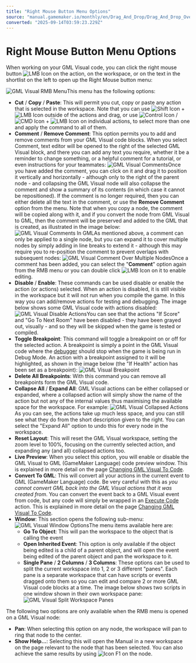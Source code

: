 ```yaml
---
title: "Right Mouse Button Menu Options"
source: "manual.gamemaker.io/monthly/en/Drag_And_Drop/Drag_And_Drop_Overview/Right_Mouse_Button_Menu_Options.htm"
converted: "2025-09-14T03:59:23.229Z"
---
```


# Right Mouse Button Menu Options

When working on your GML Visual code, you can click the right mouse button ![LMB Icon](../../assets/Images/Icons/Icon_LMB.png) on the action, on the workspace, or on the text in the shortlist on the left to open up the Right Mouse button menu:

![GML Visual RMB Menu](../../assets/Images/Scripting_Reference/Drag_And_Drop/Overview/DnD_RMB_Menu.png)This menu has the following options:

-   **Cut** / **Copy** / **Paste**: This will permit you cut, copy or paste any action that is selected in the workspace. Note that you can use ![Shift Icon](../../assets/Images/Icons/Icon_Shift.png) + ![LMB Icon](../../assets/Images/Icons/Icon_LMB.png) outside of the actions and drag, or use ![Control Icon](../../assets/Images/Icons/Icon_Ctrl.png) / ![CMD Icon](../../assets/Images/Icons/Icon_Cmd.png) + ![LMB Icon](../../assets/Images/Icons/Icon_LMB.png) on individual actions, to select more than one and apply the command to all of them.
-   **Comment** / **Remove Comment**: This option permits you to add and remove comments from your GML Visual code blocks. When you select Comment, text editor will be opened to the right of the selected GML Visual block, and there you can add any text you require, whether it be a reminder to change something, or a helpful comment for a tutorial, or even instructions for your teammates:
    ![GML Visual Comments](../../assets/Images/Scripting_Reference/Drag_And_Drop/Overview/DnD_Add_Comment.gif)Once you have added the comment, you can click on it and drag it to position it vertically and horizontally - although only to the right of the parent node - and collapsing the GML Visual node will also collapse the comment and show a summary of its contents (in which case it cannot be repositioned). If the comment is no longer required, then you can either delete all the text in the comment, or use the **Remove Comment** option from the menu. Note that when you copy a node, the comment will be copied along with it, and if you convert the node from GML Visual to GML, then the comment will be preserved and added to the GML that is created, as illustrated in the image below:
    ![GML Visual Comments In GML](../../assets/Images/Scripting_Reference/Drag_And_Drop/Overview/DnD_Comments_In_GML.png)As mentioned above, a comment can only be applied to a single node, but you can expand it to cover multiple nodes by simply adding in line breaks to extend it - although this may require you to re-position the comment to prevent overlaps with subsequent nodes:
    ![GML Visual Comment Over Multiple Nodes](../../assets/Images/Scripting_Reference/Drag_And_Drop/Overview/DnD_Comments_Extended.png)Once a comment has been added, you can select the "**Comment**" option again from the RMB menu or you can double click ![LMB Icon](../../assets/Images/Icons/Icon_LMB.png) on it to enable editing.
-   **Disable** / **Enable**: These commands can be used disable or enable the action (or actions) selected. When an action is disabled, it is still visible in the workspace but it will not run when you compile the game. In this way you can add/remove actions for testing and debugging. The image below shows some GML Visual code with actions disabled:
    ![GML Visual Disable Actions](../../assets/Images/Scripting_Reference/Drag_And_Drop/Overview/DnD_Disable_Actions.png)You can see that the actions "If Score" and "Go To Next Room" have been disabled - they have been grayed out, visually - and so they will be skipped when the game is tested or compiled.
-   **Toggle Breakpoint**: This command will toggle a breakpoint on or off for the selected action. A breakpoint is simply a point in the GML Visual code where the [debugger](../../../../../IDE_Tools/The_Debugger.md) should stop when the game is being run in Debug Mode. An action with a breakpoint assigned to it will be highlighted, as shown in the image below (the "If Health" action has been set as a breakpoint):
    ![GML Visual Breakpoint](../../assets/Images/Scripting_Reference/Drag_And_Drop/Overview/DnD_ToggleBreakpoint.png)
-   **Delete All Breakpoints**: With this command you can remove all breakpoints form the GML Visual code.
-   **Collapse All** / **Expand All**: GML Visual actions can be either collapsed or expanded, where a collapsed action will simply show the name of the action but not any of the internal values thus maximising the available space for the workspace. For example:
    ![GML Visual Collapsed Actions](../../assets/Images/Scripting_Reference/Drag_And_Drop/Overview/DnD_CollapseActions.png)As you can see, the actions take up much less space, and you can still see what they do from the short description given to the right. You can select the "Expand All" option to undo this for every node in the workspace.
-   **Reset Layout**: This will reset the GML Visual workspace, setting the zoom level to 100%, focusing on the currently selected action, and expanding any (and all) collapsed actions too.
-   **Live Preview**: When you select this option, you will enable or disable the GML Visual to GML (GameMaker Language) code preview window. This is explained in more detail on the page [Changing GML Visual To Code](Changing_DnD_To_Code.md).
-   **Convert To GML**: This will convert all your actions in the current event to GML (GameMaker Language) code. Be very careful with this as _you cannot convert GML back into the GML Visual actions that it was created from_. You can convert the event back to a GML Visual event from code, but any code will simply be wrapped in an [Execute Code](../Drag_And_Drop_Reference/Common/Execute_Code.md) action. This is explained in more detail on the page [Changing GML Visual To Code](Changing_DnD_To_Code.md).
-   **Window**: This section opens the following sub-menu:
    ![GML Visual Window Options](../../assets/Images/Scripting_Reference/Drag_And_Drop/Overview/DnD_WindowOptions.png)The menu items available here are:
    -   **Go To Object**: This will pan the workspace to the object that is calling the event
    -   **Open Inherited Event**: This option is only available if the object being edited is a child of a parent object, and will open the event being edited of the parent object and pan the workspace to it.
    -   **Single Pane** / **2 Columns** / **3 Columns**: These options can be used to split the current workspace into 1, 2 or 3 different "panes". Each pane is a separate workspace that can have scripts or events dragged onto them so you can edit and compare 2 or more GML Visual code blocks at a time. The image below shows two scripts in one window shown in their own workspace pane:
        ![GML Visual Split Workspace Panes](../../assets/Images/Scripting_Reference/Drag_And_Drop/Overview/DnD_SplitPaneWindow.png)

The following two options are only available when the RMB menu is opened on a GML Visual node:

-   **Pan**: When selecting this option on any node, the workspace will pan to ring that node to the center.
-   **Show Help...**: Selecting this will open the Manual in a new workspace on the page relevant to the node that has been selected. You can also achieve the same results by using ![Icon F1](../../assets/Images/Icons/Icon_f1.png) on the node.